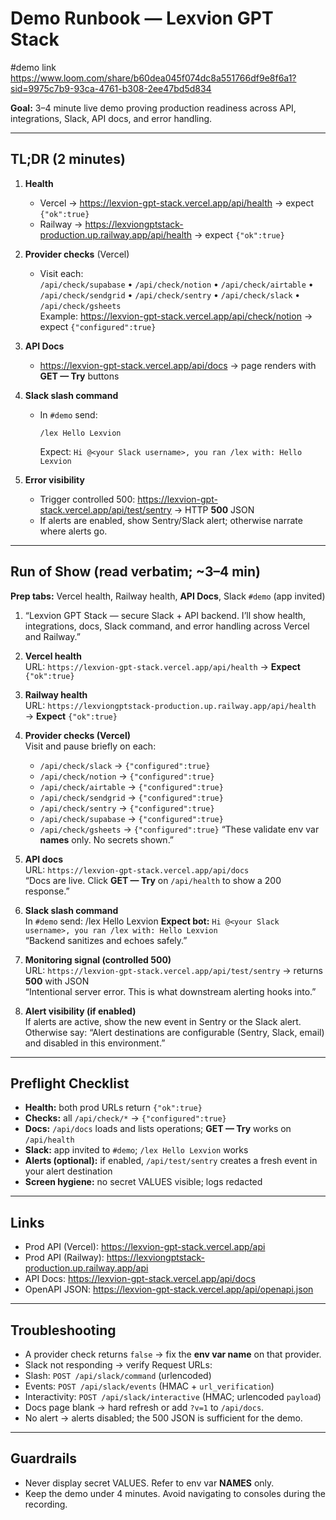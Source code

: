 # Demo Runbook — Lexvion GPT Stack
#demo link
https://www.loom.com/share/b60dea045f074dc8a551766df9e8f6a1?sid=9975c7b9-93ca-4761-b308-2ee47bd5d834

**Goal:** 3–4 minute live demo proving production readiness across API, integrations, Slack, API docs, and error handling.

---

## TL;DR (2 minutes)

1) **Health**
   - Vercel → https://lexvion-gpt-stack.vercel.app/api/health → expect `{"ok":true}`
   - Railway → https://lexviongptstack-production.up.railway.app/api/health → expect `{"ok":true}`

2) **Provider checks** (Vercel)
   - Visit each:  
     `/api/check/supabase` • `/api/check/notion` • `/api/check/airtable` • `/api/check/sendgrid` • `/api/check/sentry` • `/api/check/slack` • `/api/check/gsheets`  
     Example: https://lexvion-gpt-stack.vercel.app/api/check/notion → expect `{"configured":true}`

3) **API Docs**
   - https://lexvion-gpt-stack.vercel.app/api/docs → page renders with **GET — Try** buttons

4) **Slack slash command**
   - In `#demo` send:
     ```
     /lex Hello Lexvion
     ```
     Expect: `Hi @<your Slack username>, you ran /lex with: Hello Lexvion`

5) **Error visibility**
   - Trigger controlled 500: https://lexvion-gpt-stack.vercel.app/api/test/sentry → HTTP **500** JSON  
   - If alerts are enabled, show Sentry/Slack alert; otherwise narrate where alerts go.

---

## Run of Show (read verbatim; ~3–4 min)

**Prep tabs:** Vercel health, Railway health, **API Docs**, Slack `#demo` (app invited)

1) “Lexvion GPT Stack — secure Slack + API backend. I’ll show health, integrations, docs, Slack command, and error handling across Vercel and Railway.”

2) **Vercel health**  
   URL: `https://lexvion-gpt-stack.vercel.app/api/health` → **Expect** `{"ok":true}`

3) **Railway health**  
   URL: `https://lexviongptstack-production.up.railway.app/api/health` → **Expect** `{"ok":true}`

4) **Provider checks (Vercel)**  
   Visit and pause briefly on each:
   - `/api/check/slack` → `{"configured":true}`
   - `/api/check/notion` → `{"configured":true}`
   - `/api/check/airtable` → `{"configured":true}`
   - `/api/check/sendgrid` → `{"configured":true}`
   - `/api/check/sentry` → `{"configured":true}`
   - `/api/check/supabase` → `{"configured":true}`
   - `/api/check/gsheets` → `{"configured":true}`
   “These validate env var **names** only. No secrets shown.”

5) **API docs**  
   URL: `https://lexvion-gpt-stack.vercel.app/api/docs`  
   “Docs are live. Click **GET — Try** on `/api/health` to show a 200 response.”

6) **Slack slash command**  
   In `#demo` send:
/lex Hello Lexvion
**Expect bot:** `Hi @<your Slack username>, you ran /lex with: Hello Lexvion`  
“Backend sanitizes and echoes safely.”

7) **Monitoring signal (controlled 500)**  
URL: `https://lexvion-gpt-stack.vercel.app/api/test/sentry` → returns **500** with JSON  
“Intentional server error. This is what downstream alerting hooks into.”

8) **Alert visibility (if enabled)**  
If alerts are active, show the new event in Sentry or the Slack alert.  
Otherwise say: “Alert destinations are configurable (Sentry, Slack, email) and disabled in this environment.”

---

## Preflight Checklist

- **Health:** both prod URLs return `{"ok":true}`
- **Checks:** all `/api/check/*` → `{"configured":true}`
- **Docs:** `/api/docs` loads and lists operations; **GET — Try** works on `/api/health`
- **Slack:** app invited to `#demo`; `/lex Hello Lexvion` works
- **Alerts (optional):** if enabled, `/api/test/sentry` creates a fresh event in your alert destination
- **Screen hygiene:** no secret VALUES visible; logs redacted

---

## Links

- Prod API (Vercel): https://lexvion-gpt-stack.vercel.app/api  
- Prod API (Railway): https://lexviongptstack-production.up.railway.app/api  
- API Docs: https://lexvion-gpt-stack.vercel.app/api/docs  
- OpenAPI JSON: https://lexvion-gpt-stack.vercel.app/api/openapi.json

---

## Troubleshooting

- A provider check returns `false` → fix the **env var name** on that provider.
- Slack not responding → verify Request URLs:
- Slash: `POST /api/slack/command` (urlencoded)
- Events: `POST /api/slack/events` (HMAC + `url_verification`)
- Interactivity: `POST /api/slack/interactive` (HMAC; urlencoded `payload`)
- Docs page blank → hard refresh or add `?v=1` to `/api/docs`.
- No alert → alerts disabled; the 500 JSON is sufficient for the demo.

---

## Guardrails

- Never display secret VALUES. Refer to env var **NAMES** only.
- Keep the demo under 4 minutes. Avoid navigating to consoles during the recording.
